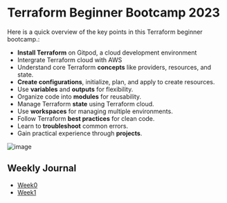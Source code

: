 # Terraform Beginner Bootcamp 2023
Here is a quick overview of the key points in this Terraform beginner bootcamp.:

- **Install Terraform** on Gitpod, a cloud development environment 
- Intergrate Terraform cloud with AWS
- Understand core Terraform **concepts** like providers, resources, and state.
- **Create configurations**, initialize, plan, and apply to create resources.
- Use **variables** and **outputs** for flexibility.
- Organize code into **modules** for reusability.
- Manage Terraform **state** using Terraform cloud.
- Use **workspaces** for managing multiple environments.
- Follow Terraform **best practices** for clean code.
- Learn to **troubleshoot** common errors.
- Gain practical experience through **projects**.

![image](https://github.com/Git-LAnthony/terraform-beginner-bootcamp-2023/assets/45934844/7b3e6f0d-9aeb-4e11-bd42-d439700bc7cf)

## Weekly Journal
- [Week0](journal/week0.md)
- [Week1](journal/week1.md)
